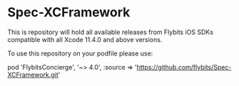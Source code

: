 # Spec-XCFramework

This is repository will hold all available releases from Flybits iOS SDKs compatible with all Xcode 11.4.0 and above versions.

To use this repository on your podfile please use:

pod 'FlybitsConcierge', '~> 4.0', :source => 'https://github.com/flybits/Spec-XCFramework.git'
